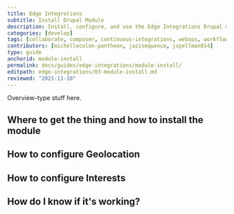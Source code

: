 ```yaml
---
title: Edge Integrations
subtitle: Install Drupal Module
description: Install, configure, and use the Edge Integrations Drupal module.
categories: [develop]
tags: [collaborate, composer, continuous-integrations, webops, workflow]
contributors: [michellecolon-pantheon, jazzsequence, jspellman814]
type: guide
anchorid: module-install
permalink: docs/guides/edge-integrations/module-install/
editpath: edge-integrations/03-module-install.md
reviewed: "2021-11-10"
---
```


Overview-type stuff here.

## Where to get the thing and how to install the module



## How to configure Geolocation



## How to configure Interests



## How do I know if it's working?